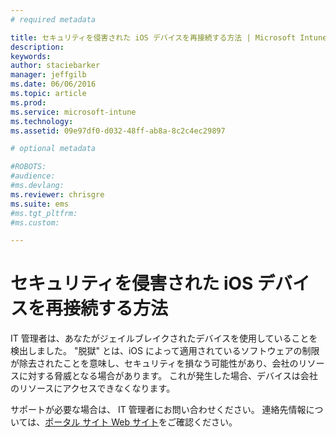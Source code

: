 ```yaml
---
# required metadata

title: セキュリティを侵害された iOS デバイスを再接続する方法 | Microsoft Intune
description:
keywords:
author: staciebarker
manager: jeffgilb
ms.date: 06/06/2016
ms.topic: article
ms.prod:
ms.service: microsoft-intune
ms.technology:
ms.assetid: 09e97df0-d032-48ff-ab8a-8c2c4ec29897

# optional metadata

#ROBOTS:
#audience:
#ms.devlang:
ms.reviewer: chrisgre
ms.suite: ems
#ms.tgt_pltfrm:
#ms.custom:

---
```


# セキュリティを侵害された iOS デバイスを再接続する方法
IT 管理者は、あなたがジェイルブレイクされたデバイスを使用していることを検出しました。 "脱獄" とは、iOS によって適用されているソフトウェアの制限が除去されたことを意味し、セキュリティを損なう可能性があり、会社のリソースに対する脅威となる場合があります。 これが発生した場合、デバイスは会社のリソースにアクセスできなくなります。

サポートが必要な場合は、 IT 管理者にお問い合わせください。 連絡先情報については、[ポータル サイト Web サイト](http://portal.manage.microsoft.com)をご確認ください。



<!--HONumber=Jun16_HO2-->


